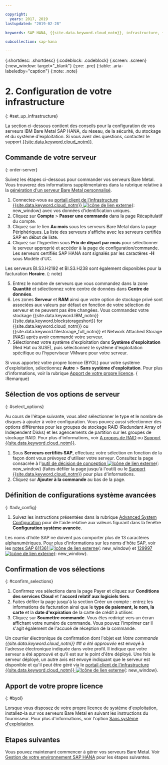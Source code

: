 ```yaml
---

copyright:
  years: 2017, 2019
lastupdated: "2019-02-28"

keywords: SAP HANA, {{site.data.keyword.cloud_notm}}, infrastructure, {{site.data.keyword.baremetal_short}}, SAP-certified infrastructure, deployment, BYOL,

subcollection: sap-hana

---
```


{:shortdesc: .shortdesc}
{:codeblock: .codeblock}
{:screen: .screen}
{:new_window: target="_blank"}
{:pre: .pre}
{:table: .aria-labeledby="caption"}
{:note: .note}

# 2. Configuration de votre infrastructure
{: #set_up_infrastructure}

La section ci-dessous contient des conseils pour la configuration de vos serveurs IBM Bare Metal SAP HANA, du réseau, de la sécurité, du stockage et du système d'exploitation. Si vous avez des questions, contactez le support [{{site.data.keyword.cloud_notm}}](/docs/get-support?topic=get-support-getting-customer-support#getting-customer-support).

## Commande de votre serveur
{: order-server}

Suivez les étapes ci-dessous pour commander vos serveurs Bare Metal. Vous trouverez des informations supplémentaires dans la rubrique relative à la [génération d'un serveur Bare Metal personnalisé](/docs/bare-metal?topic=bare-metal-ordering-baremetal-server#ordering-baremetal-server).

1. Connectez-vous au [portail client de l'infrastructure {{site.data.keyword.cloud_notm}} ![Icône de lien externe](../../icons/launch-glyph.svg "Icône de lien externe")](https://control.softlayer.com){: new_window} avec vos données d'identification uniques.
2. Cliquez sur **Compte** > **Passer une commande** dans la page Récapitulatif du compte.
3. Cliquez sur le lien **Au mois** sous les serveurs Bare Metal dans la page Périphériques. La liste des serveurs s'affiche avec les serveurs certifiés SAP en début de liste.
4. Cliquez sur l'hyperlien sous **Prix de départ par mois** pour sélectionner le serveur approprié et accéder à la page de configuration/commande. Les serveurs certifiés SAP HANA sont signalés par les caractères **-H** sous Modèle d'UC.  

Les serveurs BI.S3.H2192 et BI.S3.H238 sont également disponibles pour la facturation **Horaire**.
{: note}

5. Entrez le nombre de serveurs que vous commandez dans la zone **Quantité** et sélectionnez votre centre de données dans **Centre de données**.
6. Les zones **Serveur** et **RAM** ainsi que votre option de stockage privé sont associées aux valeurs par défaut en fonction de votre sélection de serveur et ne peuvent pas être changées. Vous commandez votre stockage {{site.data.keyword.IBM_notm}} {{site.data.keyword.blockstorageshort}} for {{site.data.keyword.cloud_notm}} ou {{site.data.keyword.filestorage_full_notm}} et Network Attached Storage (NAS) après avoir commandé votre serveur.
7. Sélectionnez votre système d'exploitation dans **Système d'exploitation** (Red Hat ou SUSE), puis sélectionnez le système d'exploitation spécifique ou l'hyperviseur VMware pour votre serveur.

Si vous apportez votre propre licence (BYOL) pour votre système d'exploitation, sélectionnez **Autre** > **Sans système d'exploitation**. Pour plus d'informations, voir la rubrique [Apport de votre propre licence](#byol).
{ :Remarque}

## Sélection de vos options de serveur
{: #select_options}

Au cours de l'étape suivante, vous allez sélectionner le type et le nombre de disques à ajouter à votre configuration. Vous pouvez aussi sélectionner des options différentes pour les groupes de stockage RAID (Redundant Array of Independent Disks) et les agencements de partition sur les groupes de stockage RAID. Pour plus d'informations, voir [A propos de RAID](/docs/bare-metal?topic=bare-metal-about-raid#about-raid) ou [Support {{site.data.keyword.cloud_notm}}](/docs/get-support?topic=get-support-getting-customer-support#getting-customer-support).

1. Sous **Serveurs certifiés SAP**, effectuez votre sélection en fonction de la façon dont vous prévoyez d'utiliser votre serveur. Consultez la page consacrée à l'[outil de décision de conception ![Icône de lien externe](../../icons/launch-glyph.svg "Icône de lien externe")](https://github.com/ibm-cloud-architecture/infrastructure-design-decision-tool){: new_window} (faites défiler la page jusqu'à l'outil) ou le [Support {{site.data.keyword.cloud_notm}}](/docs/get-support?topic=get-support-getting-customer-support#getting-customer-support) pour plus d'informations.
2. Cliquez sur **Ajouter à la commande** au bas de la page.

## Définition de configurations système avancées
{: #adv_config}

1. Suivez les instructions présentées dans la rubrique [Advanced System Configuration](/docs/bare-metal?topic=bare-metal-ordering-baremetal-server#ordering-baremetal-server) pour de l'aide relative aux valeurs figurant dans la fenêtre **Configuration système avancée**.

Les noms d'hôte SAP ne doivent pas comporter plus de 13 caractères alphanumériques. Pour plus d'informations sur les noms d'hôte SAP, voir les [notes SAP 611361 ![Icône de lien externe](../../icons/launch-glyph.svg "Icône de lien externe")](https://launchpad.support.sap.com/#/611361){: new_window} et [129997 ![Icône de lien externe](../../icons/launch-glyph.svg "Icône de lien externe")](https://launchpad.support.sap.com/#/129997){: new_window}.

## Confirmation de vos sélections
{: #confirm_selections}

1. Confirmez vos sélections dans la page Payer et cliquez sur **Conditions des services Cloud** et l'**accord relatif aux logiciels tiers**.
2. Faites défiler la page jusqu'à la section Créer un compte : entrez les informations de facturation ainsi que le **type de paiement, le nom, la carte** et la **date d'expiration** de la carte de crédit à utiliser.
3. Cliquez sur **Soumettre commande**. Vous êtes redirigé vers un écran affichant votre numéro de commande. Vous pouvez l'imprimer car il s'agit également de l'accusé de réception de la commande.

Un courrier électronique de confirmation dont l'objet est _Votre commande {{site.data.keyword.cloud_notm}} ## a été approuvée_ est envoyé à l'adresse électronique indiquée dans votre profil. Il indique que votre serveur a été approuvé et qu'il est sur le point d'être déployé. Une fois le serveur déployé, un autre avis est envoyé indiquant que le serveur est disponible et qu'il peut être géré via le [portail client de l'infrastructure {{site.data.keyword.cloud_notm}} ![Icône de lien externe](../../icons/launch-glyph.svg "Icône de lien externe")](https://control.softlayer.com){: new_window}.

## Apport de votre propre licence
{: #byol}

Lorsque vous disposez de votre propre licence de système d'exploitation, installez-la sur vos serveurs Bare Metal en suivant les instructions du fournisseur. Pour plus d'informations, voir l'option [Sans système d'exploitation](/docs/bare-metal?topic=bare-metal-how-to-install-an-operating-system-on-a-no-os-server-#bm-no-os).

## Etapes suivantes

Vous pouvez maintenant commencer à gérer vos serveurs Bare Metal. Voir [Gestion de votre environnement SAP HANA](/docs/infrastructure/sap-hana?topic=sap-hana-manage_environment#manage_environment) pour les étapes suivantes.
